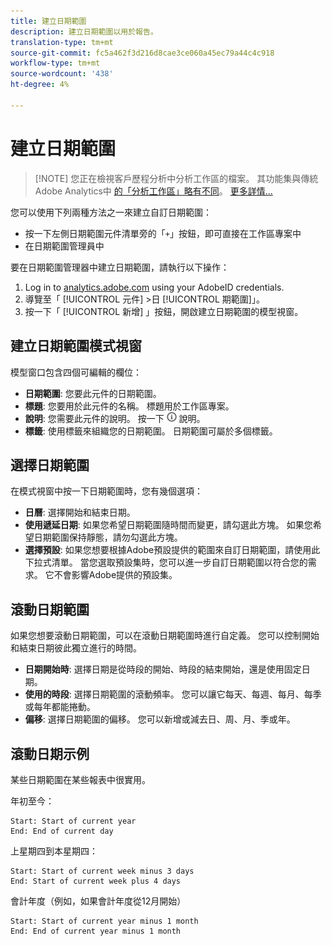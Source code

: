 ```yaml
---
title: 建立日期範圍
description: 建立日期範圍以用於報告。
translation-type: tm+mt
source-git-commit: fc5a462f3d216d8cae3ce060a45ec79a44c4c918
workflow-type: tm+mt
source-wordcount: '438'
ht-degree: 4%

---
```



# 建立日期範圍

>[!NOTE] 您正在檢視客戶歷程分析中分析工作區的檔案。 其功能集與傳統Adobe Analytics中 [的「分析工作區」略有不同](https://docs.adobe.com/content/help/zh-Hant/analytics/analyze/analysis-workspace/home.html)。 [更多詳情...](/help/getting-started/cja-aa.md)

您可以使用下列兩種方法之一來建立自訂日期範圍：

* 按一下左側日期範圍元件清單旁的「`+`」按鈕，即可直接在工作區專案中
* 在日期範圍管理員中

要在日期範圍管理器中建立日期範圍，請執行以下操作：

1. Log in to [analytics.adobe.com](https://analytics.adobe.com) using your AdobeID credentials.
1. 導覽至「 [!UICONTROL 元件] >日 [!UICONTROL 期範圍]」。
1. 按一下「 [!UICONTROL 新增] 」按鈕，開啟建立日期範圍的模型視窗。

## 建立日期範圍模式視窗

模型窗口包含四個可編輯的欄位：

* **日期範圍**: 您要此元件的日期範圍。
* **標題**: 您要用於此元件的名稱。 標題用於工作區專案。
* **說明**: 您需要此元件的說明。 按一下 ![i圖示時，會看到](../assets/i.png) 說明。
* **標籤**: 使用標籤來組織您的日期範圍。 日期範圍可屬於多個標籤。

## 選擇日期範圍

在模式視窗中按一下日期範圍時，您有幾個選項：

* **日曆**: 選擇開始和結束日期。
* **使用遞延日期**: 如果您希望日期範圍隨時間而變更，請勾選此方塊。 如果您希望日期範圍保持靜態，請勿勾選此方塊。
* **選擇預設**: 如果您想要根據Adobe預設提供的範圍來自訂日期範圍，請使用此下拉式清單。 當您選取預設集時，您可以進一步自訂日期範圍以符合您的需求。 它不會影響Adobe提供的預設集。

## 滾動日期範圍

如果您想要滾動日期範圍，可以在滾動日期範圍時進行自定義。 您可以控制開始和結束日期彼此獨立進行的時間。

* **日期開始時**: 選擇日期是從時段的開始、時段的結束開始，還是使用固定日期。
* **使用的時段**: 選擇日期範圍的滾動頻率。 您可以讓它每天、每週、每月、每季或每年都能捲動。
* **偏移**: 選擇日期範圍的偏移。 您可以新增或減去日、周、月、季或年。

## 滾動日期示例

某些日期範圍在某些報表中很實用。

年初至今：

```text
Start: Start of current year
End: End of current day
```

上星期四到本星期四：

```text
Start: Start of current week minus 3 days
End: Start of current week plus 4 days
```

會計年度（例如，如果會計年度從12月開始）

```text
Start: Start of current year minus 1 month
End: End of current year minus 1 month
```
